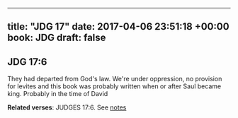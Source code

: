 
---
title: "JDG 17"
date: 2017-04-06 23:51:18 +00:00
book: JDG
draft: false
---

## JDG 17:6

They had departed from God's law. We're under oppression, no provision for levites and this book was probably written when or after Saul became king. Probably in the time of David

**Related verses**: JUDGES 17:6. See [notes](https://my.bible.com/notes/2607738706492907568)

